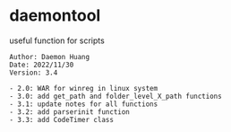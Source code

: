 # daemontool

 useful function for scripts

    Author: Daemon Huang
    Date: 2022/11/30
    Version: 3.4

    - 2.0: WAR for winreg in linux system
    - 3.0: add get_path and folder_level_X_path functions
    - 3.1: update notes for all functions
    - 3.2: add parserinit function
    - 3.3: add CodeTimer class
